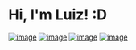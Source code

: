 # Hi, I'm Luiz! :D


[![image](https://img.shields.io/badge/LinkedIn-0077B5?style=for-the-badge&logo=linkedin&logoColor=white)](https://www.linkedin.com/in/luiz-gabriel-465a01206/)
[![image](https://img.shields.io/badge/Instagram-E4405F?style=for-the-badge&logo=instagram&logoColor=white)](https://www.instagram.com/bielz.sx/)
[![image](https://img.shields.io/badge/Twitter-1DA1F2?style=for-the-badge&logo=twitter&logoColor=white)](https://twitter.com/BielzSx)
[![image](https://img.shields.io/badge/Codepen-000000?style=for-the-badge&logo=codepen&logoColor=white)](https://codepen.io/bielz379)

